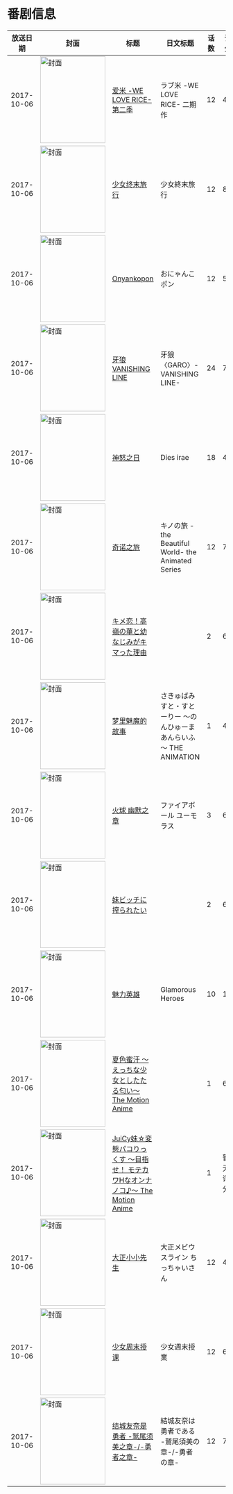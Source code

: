 # 番剧信息

|放送日期|封面|标题|日文标题|话数|评分|评分人数|
|---|---|---|---|---|---|---|
|2017-10-06|<img src="https://lain.bgm.tv/pic/cover/c/31/2e/218383_MkKBR.jpg" alt="封面" style="width:150px;height:200px;object-fit:cover;">|[爱米 -WE LOVE RICE- 第二季](https://bangumi.tv/subject/218383)|ラブ米 -WE LOVE RICE- 二期作|12|4.6|26人评分|
|2017-10-06|<img src="https://lain.bgm.tv/pic/cover/c/c5/8b/218707_DBmO2.jpg" alt="封面" style="width:150px;height:200px;object-fit:cover;">|[少女终末旅行](https://bangumi.tv/subject/218707)|少女終末旅行|12|8.1|13197人评分|
|2017-10-06|<img src="https://lain.bgm.tv/pic/cover/c/12/4b/220883_6nK13.jpg" alt="封面" style="width:150px;height:200px;object-fit:cover;">|[Onyankopon](https://bangumi.tv/subject/220883)|おにゃんこポン|12|5.2|22人评分|
|2017-10-06|<img src="https://lain.bgm.tv/pic/cover/c/5d/70/222425_JMn2k.jpg" alt="封面" style="width:150px;height:200px;object-fit:cover;">|[牙狼 VANISHING LINE](https://bangumi.tv/subject/222425)|牙狼〈GARO〉-VANISHING LINE-|24|7.0|556人评分|
|2017-10-06|<img src="https://lain.bgm.tv/pic/cover/c/03/89/131901_8iTEV.jpg" alt="封面" style="width:150px;height:200px;object-fit:cover;">|[神怒之日](https://bangumi.tv/subject/131901)|Dies irae|18|4.6|343人评分|
|2017-10-06|<img src="https://lain.bgm.tv/pic/cover/c/47/df/211068_49qlq.jpg" alt="封面" style="width:150px;height:200px;object-fit:cover;">|[奇诺之旅](https://bangumi.tv/subject/211068)|キノの旅 -the Beautiful World- the Animated Series|12|7.4|2870人评分|
|2017-10-06|<img src="https://bangumi.tv/img/no_icon_subject.png" alt="封面" style="width:150px;height:200px;object-fit:cover;">|[キメ恋！高嶺の華と幼なじみがキマった理由](https://bangumi.tv/subject/223547)||2|6.1|346人评分|
|2017-10-06|<img src="https://bangumi.tv/img/no_icon_subject.png" alt="封面" style="width:150px;height:200px;object-fit:cover;">|[梦里魅魔的故事](https://bangumi.tv/subject/223790)|さきゅばみすと・すとーりー ～のんひゅーまあんらいふ～ THE ANIMATION|1|4.8|170人评分|
|2017-10-06|<img src="https://lain.bgm.tv/pic/cover/c/f2/08/223134_rnRlU.jpg" alt="封面" style="width:150px;height:200px;object-fit:cover;">|[火球 幽默之章](https://bangumi.tv/subject/223134)|ファイアボール ユーモラス|3|6.9|154人评分|
|2017-10-06|<img src="https://bangumi.tv/img/no_icon_subject.png" alt="封面" style="width:150px;height:200px;object-fit:cover;">|[妹ビッチに搾られたい](https://bangumi.tv/subject/224083)||2|6.1|486人评分|
|2017-10-06|<img src="https://lain.bgm.tv/pic/cover/c/ba/3d/227462_0PPIw.jpg" alt="封面" style="width:150px;height:200px;object-fit:cover;">|[魅力英雄](https://bangumi.tv/subject/227462)|Glamorous Heroes|10|1.9|61人评分|
|2017-10-06|<img src="https://bangumi.tv/img/no_icon_subject.png" alt="封面" style="width:150px;height:200px;object-fit:cover;">|[夏色蜜汗 ～えっちな少女としたたる匂い～ The Motion Anime](https://bangumi.tv/subject/281470)||1|6.0|22人评分|
|2017-10-06|<img src="https://bangumi.tv/img/no_icon_subject.png" alt="封面" style="width:150px;height:200px;object-fit:cover;">|[JuiCy妹☆変態パコりっくす ～目指せ！ モテカワHなオンナノコ♪～ The Motion Anime](https://bangumi.tv/subject/351426)||1|暂无评分|少于10人评分|
|2017-10-06|<img src="https://lain.bgm.tv/pic/cover/c/02/27/198707_jS0ex.jpg" alt="封面" style="width:150px;height:200px;object-fit:cover;">|[大正小小先生](https://bangumi.tv/subject/198707)|大正メビウスライン ちっちゃいさん|12|4.6|35人评分|
|2017-10-06|<img src="https://lain.bgm.tv/pic/cover/c/e6/56/227245_8gLf1.jpg" alt="封面" style="width:150px;height:200px;object-fit:cover;">|[少女周末授课](https://bangumi.tv/subject/227245)|少女週末授業|12|6.4|491人评分|
|2017-10-06|<img src="https://lain.bgm.tv/pic/cover/c/80/f2/195937_745wm.jpg" alt="封面" style="width:150px;height:200px;object-fit:cover;">|[结城友奈是勇者 -鹫尾须美之章-/-勇者之章-](https://bangumi.tv/subject/195937)|結城友奈は勇者である -鷲尾須美の章-/-勇者の章-|12|7.3|2308人评分|
